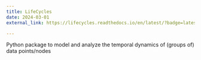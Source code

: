 ```yaml
---
title: LifeCycles
date: 2024-03-01
external_link: https://lifecycles.readthedocs.io/en/latest/?badge=latest

---
```


Python package to model and analyze the temporal dynamics of (groups of) data points/nodes 

<!--more-->
